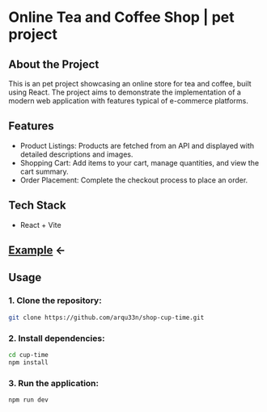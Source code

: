 # Online Tea and Coffee Shop | pet project

## About the Project

This is an pet project showcasing an online store for tea and coffee, built using React. The project aims to demonstrate the implementation of a modern web application with features typical of e-commerce platforms.

## Features

- Product Listings: Products are fetched from an API and displayed with detailed descriptions and images.
- Shopping Cart: Add items to your cart, manage quantities, and view the cart summary.
- Order Placement: Complete the checkout process to place an order.

## Tech Stack

- React + Vite

## [Example](https://shop-cup-time.vercel.app/products?category=tea) <-

## Usage

### 1. Clone the repository:

```sh
git clone https://github.com/arqu33n/shop-cup-time.git
```

### 2. Install dependencies:

```sh
cd cup-time
npm install
```

### 3. Run the application:

```sh
npm run dev
```
